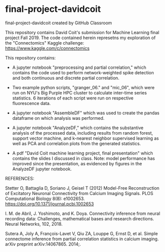# final-project-davidcoit
final-project-davidcoit created by GitHub Classroom

This repository contains David Coit's submission for Machine Learning final project Fall 2019. The code contained herein represetns my exploration of the "Connectomics" Kaggle challenge: https://www.kaggle.com/c/connectomics

This repository contains:

- A jupyter notebook "preprocessing and partial correlation," which contains the code used to perform network-weighted spike detection and both continuous and discrete partial correlation.

- Two example python scripts, "granger_06." and "mic_06", which were run on NYU's Big Purple HPC cluster to calculate inter-time series statistics. 6 iterations of each script were run on respective fluorescence data.

- A jupyter notebook "AssembleDF" which was used to create the pandas dataframe on which analysis was performed.

- A jupyter notebook "AnalyzeDF," which contains the substantive analysis of the processed data, including results from random forest, support vector machine, and k-nearest neighbor supervised learning as well as PCA and correlation plots from the generated statistics.

- A pdf "David Coit machine learning project, final presentation" which contains the slides I discussed in class. Note: model performance has improved since the presentation, as evidenced by figures in the AnalyzeDF jupyter notebook.

REFERENCES:

Stetter O, Battaglia D, Soriano J, Geisel T (2012) Model-Free Reconstruction of Excitatory Neuronal Connectivity from Calcium Imaging Signals. PLOS Computational Biology 8(8): e1002653. https://doi.org/10.1371/journal.pcbi.1002653

I. M. de Abril, J. Yoshimoto, and K. Doya. Connectivity inference from neural recording data: Challenges, mathematical bases and research directions. Neural Networks, 102, 2018.

Sutera A, Joly A, François-Lavet V, Qiu ZA, Louppe G, Ernst D, et al. Simple connectome inference from partial correlation statistics in calcium imaging. arXiv preprint arXiv:14067865. 2014;.
